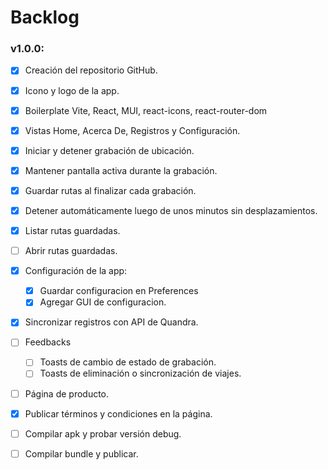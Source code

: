 # Backlog 

### v1.0.0:  
  - [x] Creación del repositorio GitHub.  
  - [x] Icono y logo de la app.  
  - [x] Boilerplate Vite, React, MUI, react-icons, react-router-dom  
  - [x] Vistas Home, Acerca De, Registros y Configuración.  
  - [x] Iniciar y detener grabación de ubicación.  
  - [x] Mantener pantalla activa durante la grabación.  
  - [x] Guardar rutas al finalizar cada grabación.  
  - [x] Detener automáticamente luego de unos minutos sin desplazamientos.  
  - [x] Listar rutas guardadas.  
  - [ ] Abrir rutas guardadas.  
  - [x] Configuración de la app:  
    - [x] Guardar configuracion en Preferences
    - [x] Agregar GUI de configuracion.  
  - [x] Sincronizar registros con API de Quandra.  
  - [ ] Feedbacks
    - [ ] Toasts de cambio de estado de grabación.  
    - [ ] Toasts de eliminación o sincronización de viajes.  
  - [ ] Página de producto.  
  - [x] Publicar términos y condiciones en la página.  
  - [ ] Compilar apk y probar versión debug.  
  - [ ] Compilar bundle y publicar.  
  